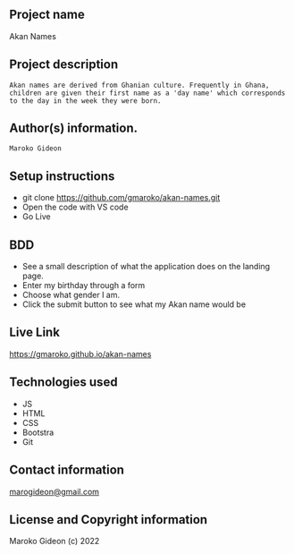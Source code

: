 ## Project name

Akan Names

## Project description
    Akan names are derived from Ghanian culture. Frequently in Ghana, children are given their first name as a 'day name' which corresponds to the day in the week they were born.

## Author(s) information.
    Maroko Gideon

## Setup instructions
- git clone https://github.com/gmaroko/akan-names.git
- Open the code with VS code
- Go Live

## BDD
- See a  small description of what the application does on the landing page.
- Enter my birthday through a form 
- Choose what gender I am.
- Click the submit button to see what my Akan name would be

## Live Link
https://gmaroko.github.io/akan-names

## Technologies used
- JS
- HTML
- CSS
- Bootstra
- Git

## Contact information
marogideon@gmail.com

## License and Copyright information
Maroko Gideon (c) 2022